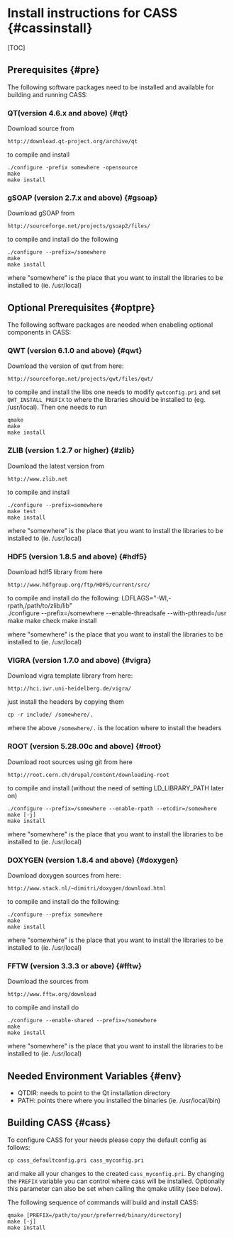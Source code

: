 Install instructions for CASS  {#cassinstall}
=============================
[TOC]

Prerequisites {#pre}
-------------

The following software packages need to be installed and available for building
and running CASS:

### QT(version 4.6.x and above) {#qt}
Download source from

    http://download.qt-project.org/archive/qt

to compile and install

    ./configure -prefix somewhere -opensource
    make
    make install


### gSOAP (version 2.7.x and above) {#gsoap}
Download gSOAP from

    http://sourceforge.net/projects/gsoap2/files/

to compile and install do the following

    ./configure --prefix=/somewhere
    make
    make install

where "somewhere" is the place that you want to install the libraries to be
installed to (ie. /usr/local)


Optional Prerequisites {#optpre}
----------------------

The following software packages are needed when enabeling optional components in
CASS:

### QWT (version 6.1.0 and above) {#qwt}
Download the version of qwt from here:

    http://sourceforge.net/projects/qwt/files/qwt/

to compile and install the libs one needs to modify `qwtconfig.pri` and set
`QWT_INSTALL_PREFIX` to where the libraries should be installed to (eg. /usr/local).
Then one needs to run

    qmake
    make
    make install


### ZLIB (version 1.2.7 or higher) {#zlib}
Download the latest version from

    http://www.zlib.net

to compile and install

    ./configure --prefix=somewhere
    make test
    make install

where "somewhere" is the place that you want to install the libraries to be
installed to (ie. /usr/local)


### HDF5 (version 1.8.5 and above) {#hdf5}
Download hdf5 library from here

    http://www.hdfgroup.org/ftp/HDF5/current/src/

to compile and install do the following:
    LDFLAGS="-Wl,-rpath,/path/to/zlib/lib" \
    ./configure --prefix=/somewhere --enable-threadsafe --with-pthread=/usr
    make
    make check
    make install

where "somewhere" is the place that you want to install the libraries to be
installed to (ie. /usr/local)



### VIGRA (version 1.7.0 and above) {#vigra}
Download vigra template library from here:

    http://hci.iwr.uni-heidelberg.de/vigra/

just install the headers by copying them

    cp -r include/ /somewhere/.

where the above `/somewhere/.` is the location where to install the headers


### ROOT (version 5.28.00c and above) {#root}
Download root sources using git from here

    http://root.cern.ch/drupal/content/downloading-root

to compile and install (without the need of setting LD_LIBRARY_PATH later on)

    ./configure --prefix=/somewhere --enable-rpath --etcdir=/somewhere
    make [-j]
    make install

where "somewhere" is the place that you want to install the libraries to be
installed to (ie. /usr/local)


### DOXYGEN (version 1.8.4 and above) {#doxygen}
Download doxygen sources from here:

    http://www.stack.nl/~dimitri/doxygen/download.html

to compile and install do the following:

    ./configure --prefix somewhere
    make
    make install

where "somewhere" is the place that you want to install the libraries to be
installed to (ie. /usr/local)


### FFTW (version 3.3.3 or above)  {#fftw}
Download the sources from

    http://www.fftw.org/download

to compile and install do

    ./configure --enable-shared --prefix=/somewhere
    make
    make install

where "somewhere" is the place that you want to install the libraries to be
installed to (ie. /usr/local)



Needed Environment Variables  {#env}
----------------------------

* QTDIR: needs to point to the Qt installation directory
* PATH: points there where you installed the binaries (ie. /usr/local/bin)


Building CASS   {#cass}
-------------

To configure CASS for your needs please copy the default config as follows:

    cp cass_defaultconfig.pri cass_myconfig.pri

and make all your changes to the created `cass_myconfig.pri`. By changing the
`PREFIX` variable you can control where cass will be installed. Optionally
this parameter can also be set when calling the qmake utility (see below).

The following sequence of commands will build and install CASS:

    qmake [PREFIX=/path/to/your/preferred/binary/directory]
    make [-j]
    make install
